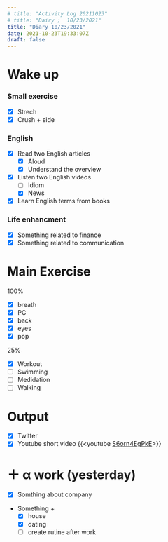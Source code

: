 ```yaml
---
# title: "Activity Log 20211023"
# title: "Dairy ;  10/23/2021"
title: "Diary 10/23/2021"
date: 2021-10-23T19:33:07Z
draft: false
---
```


# Wake up

### Small exercise

- [x] Strech
- [x] Crush + side

### English

- [x] Read two English articles
  - [x] Aloud
  - [x] Understand the overview
- [x] Listen two English videos
  - [ ] Idiom
  - [x] News
- [x] Learn English terms from books

### Life enhancment

- [x] Something related to finance
- [x] Something related to communication

# Main Exercise

100%

- [x] breath
- [x] PC
- [x] back
- [x] eyes
- [x] pop

25%

- [x] Workout
- [ ] Swimming
- [ ] Medidation
- [ ] Walking

# Output

- [x] Twitter
- [x] Youtube short video {{<youtube [S6orn4EgPkE](https://youtu.be/S6orn4EgPkE)>}}

# ＋ α work (yesterday)

- [x] Somthing about company
- Something +
  - [x] house
  - [x] dating
  - [ ] create rutine after work
